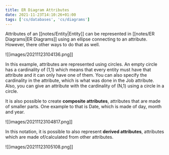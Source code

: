 ```yaml
---
title: ER Diagram Attributes
date: 2021-11-23T14:10:26+01:00
tags: ['cs/databases', 'cs/diagrams']
---
```

Attributes of an [[notes/Entity|Entity]] can be represented in [[notes/ER Diagrams|ER Diagrams]] using an ellipse connecting to an attribute. However, there other ways to do that as well.

![[images/20211123104136.png]]

In this example, attributes are represented using circles. An empty circle has a cardinality of (1,1) which means that every entity must have that attribute and it can only have one of them. You can also specify the cardinality in the attribute, which is what was done in the Job attribute. Also, you can give an attribute with the cardinality of (N,1) using a circle in a circle.

It is also possible to create **composite attributes**, attributes that are made of smaller parts. One example to that is Date, which is made of day, month and year.

![[images/20211123104817.png]]

In this notation, it is possible to also represent **derived attributes**, attributes which are made of/calculated from other attributes.

![[images/20211123105108.png]]